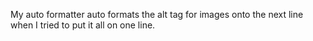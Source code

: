 My auto formatter auto formats the alt tag for images onto the next line when I tried to put it all
on one line.
